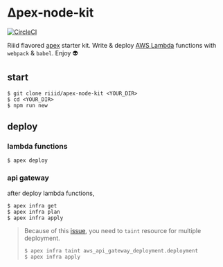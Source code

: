 # ∆pex-node-kit

[![CircleCI](https://circleci.com/gh/riiid/apex-node-kit.svg?style=shield)](https://circleci.com/gh/riiid/apex-node-kit)

Riiid flavored [apex](https://github.com/apex/apex) starter kit.
Write & deploy [AWS Lambda](http://aws.amazon.com/lambda/) functions with `webpack` & `babel`. Enjoy :alien:

## start

```
$ git clone riiid/apex-node-kit <YOUR_DIR>
$ cd <YOUR_DIR>
$ npm run new
```

## deploy

### lambda functions

```
$ apex deploy
```

### api gateway

after deploy lambda functions,

```
$ apex infra get
$ apex infra plan
$ apex infra apply
```

> Because of this [issue](https://github.com/hashicorp/terraform/issues/6613), you need to `taint` resource for multiple deployment.
> ```
> $ apex infra taint aws_api_gateway_deployment.deployment
> $ apex infra apply
> ```
